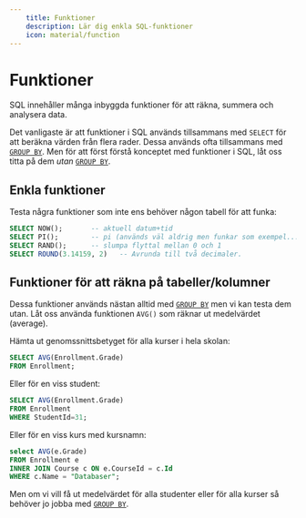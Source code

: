 ```yaml
---
    title: Funktioner
    description: Lär dig enkla SQL-funktioner
    icon: material/function
---
```


# Funktioner

SQL innehåller många inbyggda funktioner för att räkna, summera och analysera data.

Det vanligaste är att funktioner i SQL används tillsammans med `SELECT` för att beräkna värden från flera rader. Dessa används ofta tillsammans med [`GROUP BY`](group_by.md). Men för att först förstå konceptet med funktioner i SQL, låt oss titta på dem *utan* [`GROUP BY`](group_by.md).

## Enkla funktioner
Testa några funktioner som inte ens behöver någon tabell för att funka:
```sql
SELECT NOW();       -- aktuell datum+tid
SELECT PI();        -- pi (används väl aldrig men funkar som exempel...)
SELECT RAND();      -- slumpa flyttal mellan 0 och 1
SELECT ROUND(3.14159, 2)   -- Avrunda till två decimaler.
```

## Funktioner för att räkna på tabeller/kolumner
Dessa funktioner används nästan alltid med [`GROUP BY`](group_by.md) men vi kan testa dem utan. Låt oss använda funktionen `AVG()` som räknar ut medelvärdet (average).

Hämta ut genomssnittsbetyget för alla kurser i hela skolan:

```sql
SELECT AVG(Enrollment.Grade)
FROM Enrollment;
```

Eller för en viss student:
```sql
SELECT AVG(Enrollment.Grade)
FROM Enrollment
WHERE StudentId=31;
```

Eller för en viss kurs med kursnamn:
```sql
select AVG(e.Grade)
FROM Enrollment e
INNER JOIN Course c ON e.CourseId = c.Id
WHERE c.Name = "Databaser";
```

Men om vi vill få ut medelvärdet för alla studenter eller för alla kurser så behöver jo jobba med [`GROUP BY`](group_by.md).
